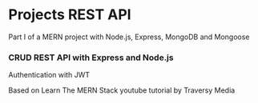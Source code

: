 # Projects REST API
Part I of a MERN project with Node.js, Express, MongoDB and Mongoose

### CRUD REST API with Express and Node.js
Authentication with JWT

Based on Learn The MERN Stack youtube tutorial by Traversy Media
